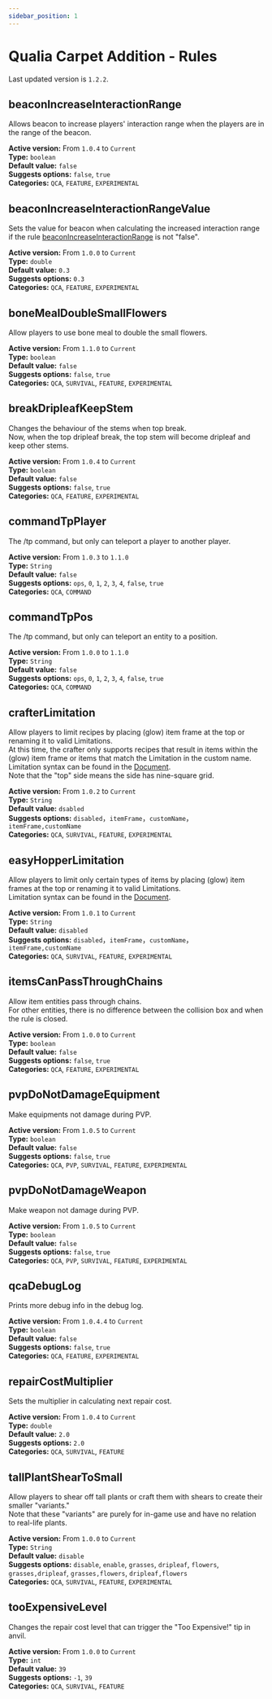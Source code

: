 ```yaml
---
sidebar_position: 1
---
```


# Qualia Carpet Addition - Rules
Last updated version is `1.2.2`.

## beaconIncreaseInteractionRange
Allows beacon to increase players' interaction range when the players are in the range of the beacon.  
  
**Active version:** From `1.0.4` to `Current`  
**Type:** `boolean`  
**Default value:** `false`  
**Suggests options:** `false`, `true`  
**Categories:** `QCA`, `FEATURE`, `EXPERIMENTAL`  

## beaconIncreaseInteractionRangeValue
Sets the value for beacon when calculating the increased interaction range if the rule [beaconIncreaseInteractionRange](#beaconincreaseinteractionrange) is not "false".  
  
**Active version:** From `1.0.0` to `Current`  
**Type:** `double`  
**Default value:** `0.3`  
**Suggests options:** `0.3`  
**Categories:** `QCA`, `FEATURE`, `EXPERIMENTAL`  

## boneMealDoubleSmallFlowers
Allow players to use bone meal to double the small flowers.

**Active version:** From `1.1.0` to `Current`  
**Type:** `boolean`  
**Default value:** `false`  
**Suggests options:** `false`, `true`  
**Categories:** `QCA`, `SURVIVAL`, `FEATURE`, `EXPERIMENTAL` 

## breakDripleafKeepStem
Changes the behaviour of the stems when top break.  
Now, when the top dripleaf break, the top stem will become dripleaf and keep other stems.  
  
**Active version:** From `1.0.4` to `Current`  
**Type:** `boolean`  
**Default value:** `false`  
**Suggests options:** `false`, `true`  
**Categories:** `QCA`, `FEATURE`, `EXPERIMENTAL`  

## commandTpPlayer
The /tp command, but only can teleport a player to another player.  
  
**Active version:** From `1.0.3` to `1.1.0`  
**Type:** `String`  
**Default value:** `false`  
**Suggests options:** `ops`, `0`, `1`, `2`, `3`, `4`, `false`, `true`  
**Categories:** `QCA`, `COMMAND`  

## commandTpPos
The /tp command, but only can teleport an entity to a position.  
  
**Active version:** From `1.0.0` to `1.1.0`  
**Type:** `String`  
**Default value:** `false`  
**Suggests options:** `ops`, `0`, `1`, `2`, `3`, `4`, `false`, `true`  
**Categories:** `QCA`, `COMMAND`  

## crafterLimitation
Allow players to limit recipes by placing (glow) item frame at the top or renaming it to valid Limitations.  
At this time, the crafter only supports recipes that result in items within the (glow) item frame or items that match the Limitation in the custom name.  
Limitation syntax can be found in the [Document](./qca-limitations.md#syntax).  
Note that the "top" side means the side has nine-square grid.  
  
**Active version:** From `1.0.2` to `Current`  
**Type:** `String`  
**Default value:** `dsabled`  
**Suggests options:** `disabled`，`itemFrame`，`customName`，`itemFrame,customName`  
**Categories:** `QCA`, `SURVIVAL`, `FEATURE`, `EXPERIMENTAL`  

## easyHopperLimitation
Allow players to limit only certain types of items by placing (glow) item frames at the top or renaming it to valid Limitations.  
Limitation syntax can be found in the [Document](./qca-limitations.md#syntax).  
  
**Active version:** From `1.0.1` to `Current`  
**Type:** `String`  
**Default value:** `disabled`  
**Suggests options:** `disabled`，`itemFrame`，`customName`，`itemFrame,customName`  
**Categories:** `QCA`, `SURVIVAL`, `FEATURE`, `EXPERIMENTAL`  

## itemsCanPassThroughChains
Allow item entities pass through chains.  
For other entities, there is no difference between the collision box and when the rule is closed.  
  
**Active version:** From `1.0.0` to `Current`  
**Type:** `boolean`  
**Default value:** `false`  
**Suggests options:** `false`, `true`  
**Categories:** `QCA`, `FEATURE`, `EXPERIMENTAL`  

## pvpDoNotDamageEquipment
Make equipments not damage during PVP.  
  
**Active version:** From `1.0.5` to `Current`  
**Type:** `boolean`  
**Default value:** `false`  
**Suggests options:** `false`, `true`  
**Categories:** `QCA`, `PVP`, `SURVIVAL`, `FEATURE`, `EXPERIMENTAL`  

## pvpDoNotDamageWeapon
Make weapon not damage during PVP.  
  
**Active version:** From `1.0.5` to `Current`  
**Type:** `boolean`  
**Default value:** `false`  
**Suggests options:** `false`, `true`  
**Categories:** `QCA`, `PVP`, `SURVIVAL`, `FEATURE`, `EXPERIMENTAL`  

## qcaDebugLog
Prints more debug info in the debug log.  
  
**Active version:** From `1.0.4.4` to `Current`  
**Type:** `boolean`  
**Default value:** `false`  
**Suggests options:** `false`, `true`  
**Categories:** `QCA`, `FEATURE`, `EXPERIMENTAL`  

## repairCostMultiplier
Sets the multiplier in calculating next repair cost.  
  
**Active version:** From `1.0.4` to `Current`  
**Type:** `double`  
**Default value:** `2.0`  
**Suggests options:** `2.0`  
**Categories:** `QCA`, `SURVIVAL`, `FEATURE`  

## tallPlantShearToSmall
Allow players to shear off tall plants or craft them with shears to create their smaller "variants."  
Note that these "variants" are purely for in-game use and have no relation to real-life plants.  
  
**Active version:** From `1.0.0` to `Current`  
**Type:** `String`  
**Default value:** `disable`  
**Suggests options:** `disable`, `enable`, `grasses`, `dripleaf`, `flowers`, `grasses,dripleaf`, `grasses,flowers`, `dripleaf,flowers`  
**Categories:** `QCA`, `SURVIVAL`, `FEATURE`, `EXPERIMENTAL`  

## tooExpensiveLevel
Changes the repair cost level that can trigger the "Too Expensive!" tip in anvil.  
  
**Active version:** From `1.0.0` to `Current`  
**Type:** `int`  
**Default value:** `39`  
**Suggests options:** `-1`, `39`  
**Categories:** `QCA`, `SURVIVAL`, `FEATURE`  
